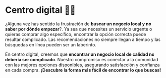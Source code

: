 # Centro digital 👋🏻
<p>¿Alguna vez has sentido la frustración de <strong>buscar un negocio local y no saber por dónde empezar</strong>?. Ya sea que necesites un servicio urgente o quieras comprar algo específico, encontrar la opción correcta puede resultar complicado. Las recomendaciones no siempre llegan a tiempo y las búsquedas en línea pueden ser un laberinto.</p>
<p>En centro digital, creemos que <strong>encontrar un negocio local de calidad no debería ser complicado</strong>. Nuestro compromiso es conectar a la comunidad con las mejores opciones disponibles, asegurando satisfacción y confianza en cada compra. <strong>¡Descubre la forma más fácil de encontrar lo que buscas!</strong></p>